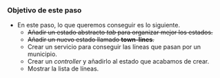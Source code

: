 ### Objetivo de este paso

- En este paso, lo que queremos conseguir es lo siguiente.
    - ~~Añadir un estado abstracto *tab* para organizar mejor los estados.~~
    - ~~Añadir un nuevo estado llamado **town-lines**.~~
    - Crear un servicio para conseguir las líneas que pasan por un municipio.
    - Crear un *controller* y añadirlo al estado que acabamos de crear.
    - Mostrar la lista de líneas.
